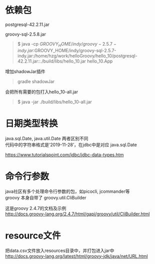 依赖包
=====

postgresql-42.2.11.jar

groovy-sql-2.5.8.jar

> $ java -cp $GROOVY_HOME/indy/groovy-2.5.7-indy.jar:$GROOVY_HOME/indy/groovy-sql-2.5.7-indy.jar:/home/hzg/work/helloGroovy/hello_10/postgresql-42.2.11.jar::./build/libs/hello_10.jar hello_10.App

增加shadowJar插件

> gradle shadowJar

会把所有需要的包打入hello_10-all.jar

> $ java -jar ./build/libs/hello_10-all.jar

日期类型转换
==========

java.sql.Date, java.util.Date 两者区别不同  
代码中的字符串格式是‘2019-11-28’，在jdbc中是对应 java.sql.Date  

https://www.tutorialspoint.com/jdbc/jdbc-data-types.htm

命令行参数
=========

java社区有多个处理命令行参数的包，如picocli, jcommander等  
groovy 本身自带了 groovy.util.CliBuilder

这是groovy 2.4.7的文档及示例  
http://docs.groovy-lang.org/2.4.7/html/gapi/groovy/util/CliBuilder.html

resource文件
===========

把data.csv文件放入resources目录中，并打包进入jar中  
http://docs.groovy-lang.org/latest/html/groovy-jdk/java/net/URL.html